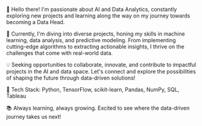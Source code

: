👋 Hello there! I'm passionate about AI and Data Analytics, constantly exploring new projects and learning along the way on my journey towards becoming a Data Head.

🚀 Currently, I'm diving into diverse projects, honing my skills in machine learning, data analysis, and predictive modeling. From implementing cutting-edge algorithms to extracting actionable insights, I thrive on the challenges that come with real-world data.

💡 Seeking opportunities to collaborate, innovate, and contribute to impactful projects in the AI and data space. Let's connect and explore the possibilities of shaping the future through data-driven solutions!

🔧 Tech Stack: Python, TensorFlow, scikit-learn, Pandas, NumPy, SQL, Tableau

📚 Always learning, always growing. Excited to see where the data-driven journey takes us next!

